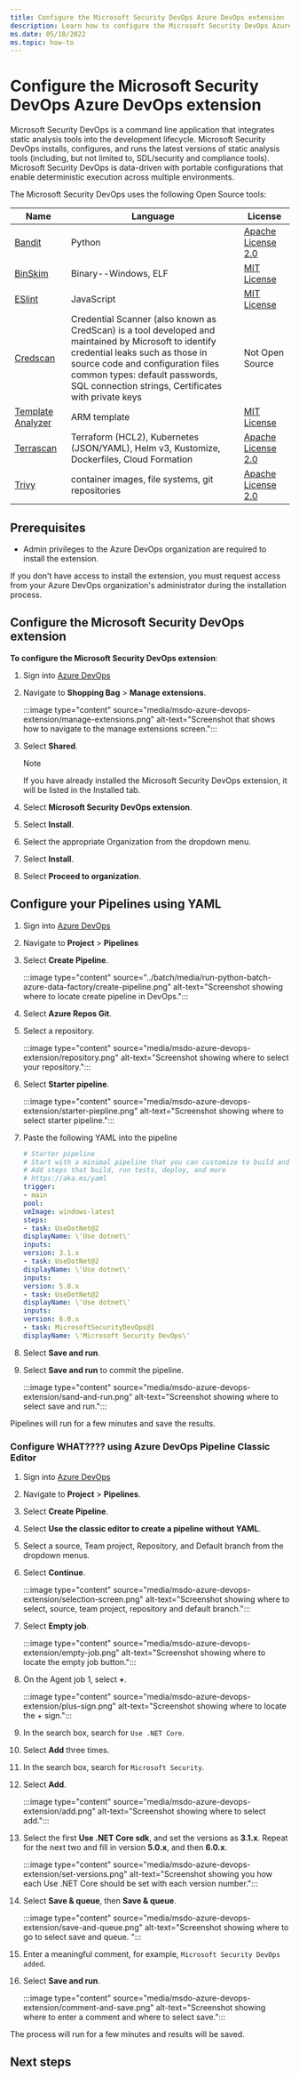 ```yaml
---
title: Configure the Microsoft Security DevOps Azure DevOps extension
description: Learn how to configure the Microsoft Security DevOps Azure Devops extension.
ms.date: 05/18/2022
ms.topic: how-to
---
```


# Configure the Microsoft Security DevOps Azure DevOps extension

Microsoft Security DevOps is a command line application that integrates static analysis tools into the development lifecycle. Microsoft Security DevOps installs, configures, and runs the latest versions of static analysis tools (including, but not limited to, SDL/security and compliance tools). Microsoft Security DevOps is data-driven with portable configurations that enable deterministic execution across multiple environments.

The Microsoft Security DevOps uses the following Open Source tools:

| Name | Language | License |
|--|--|--|
| [Bandit](https://github.com/PyCQA/bandit) | Python | [Apache License 2.0](https://github.com/PyCQA/bandit/blob/master/LICENSE) |
| [BinSkim](https://github.com/Microsoft/binskim) | Binary--Windows, ELF | [MIT License](https://github.com/microsoft/binskim/blob/main/LICENSE) |
| [ESlint](https://github.com/eslint/eslint) | JavaScript | [MIT License](https://github.com/eslint/eslint/blob/main/LICENSE) |
| [Credscan](https://secdevtools.azurewebsites.net/helpcredscan.html) | Credential Scanner (also known as CredScan) is a tool developed and maintained by Microsoft to identify credential leaks such as those in source code and configuration files <br> common types: default passwords, SQL connection strings, Certificates with private keys | Not Open Source |
| [Template Analyzer](https://github.com/Azure/template-analyzer) | ARM template | [MIT License](https://github.com/Azure/template-analyzer/blob/main/LICENSE.txt) |
| [Terrascan](https://github.com/accurics/terrascan) | Terraform (HCL2), Kubernetes (JSON/YAML), Helm v3, Kustomize, Dockerfiles, Cloud Formation | [Apache License 2.0](https://github.com/accurics/terrascan/blob/master/LICENSE) |
| [Trivy](https://github.com/aquasecurity/trivy) | container images, file systems, git repositories | [Apache License 2.0](https://github.com/aquasecurity/trivy/blob/main/LICENSE) |

## Prerequisites 

- Admin privileges to the Azure DevOps organization are required to install the extension. 

If you don't have access to install the extension, you must request access from your Azure DevOps organization's administrator during the installation process.

## Configure the Microsoft Security DevOps extension

**To configure the Microsoft Security DevOps extension**:

1.  Sign into [Azure DevOps](https://dev.azure.com/)

1.  Navigate to **Shopping Bag** > **Manage extensions**.

    :::image type="content" source="media/msdo-azure-devops-extension/manage-extensions.png" alt-text="Screenshot that shows how to navigate to the manage extensions screen.":::

1.  Select **Shared**.

    > [!Note]
    > If you have already installed the Microsoft Security DevOps extension, it will be listed in the Installed tab.

1.  Select **Microsoft Security DevOps extension**.

1. Select **Install**.

1. Select the appropriate Organization from the dropdown menu.

1. Select **Install**.

1. Select **Proceed to organization**.

## Configure your Pipelines using YAML

1.  Sign into [Azure DevOps](https://dev.azure.com/)

1.  Navigate to **Project** > **Pipelines**

1. Select **Create Pipeline**.

    :::image type="content" source="../batch/media/run-python-batch-azure-data-factory/create-pipeline.png" alt-text="Screenshot showing where to locate create pipeline in DevOps.":::

1. Select **Azure Repos Git**.

1.  Select a repository.

    :::image type="content" source="media/msdo-azure-devops-extension/repository.png" alt-text="Screenshot showing where to select your repository.":::

5.  Select **Starter pipeline**.

    :::image type="content" source="media/msdo-azure-devops-extension/starter-piepline.png" alt-text="Screenshot showing where to select starter pipeline.":::

6.  Paste the following YAML into the pipeline

    ```yml
    # Starter pipeline
    # Start with a minimal pipeline that you can customize to build and deploy your code.
    # Add steps that build, run tests, deploy, and more
    # https://aka.ms/yaml
    trigger:
    - main
    pool:
    vmImage: windows-latest
    steps:
    - task: UseDotNet@2
    displayName: \'Use dotnet\'
    inputs:
    version: 3.1.x
    - task: UseDotNet@2
    displayName: \'Use dotnet\'
    inputs:
    version: 5.0.x
    - task: UseDotNet@2
    displayName: \'Use dotnet\'
    inputs:
    version: 6.0.x
    - task: MicrosoftSecurityDevOps@1
    displayName: \'Microsoft Security DevOps\'
    ```

1. Select **Save and run**.

1. Select **Save and run** to commit the pipeline.

    :::image type="content" source="media/msdo-azure-devops-extension/sand-and-run.png" alt-text="Screenshot showing where to select save and run.":::

Pipelines will run for a few minutes and save the results.

### Configure WHAT???? using Azure DevOps Pipeline Classic Editor

1. Sign into [Azure DevOps](https://dev.azure.com/)

1. Navigate to **Project** > **Pipelines**.

1. Select **Create Pipeline**.

1. Select **Use the classic editor to create a pipeline without YAML**.

1. Select a source, Team project, Repository, and Default branch from the dropdown menus.

1. Select **Continue**.

    :::image type="content" source="media/msdo-azure-devops-extension/selection-screen.png" alt-text="Screenshot showing where to select, source, team project, repository and default branch.":::

1. Select **Empty job**.

    :::image type="content" source="media/msdo-azure-devops-extension/empty-job.png" alt-text="Screenshot showing where to locate the empty job button.":::

1. On the Agent job 1, select **+**.

    :::image type="content" source="media/msdo-azure-devops-extension/plus-sign.png" alt-text="Screenshot showing where to locate the + sign.":::

1. In the search box, search for `Use .NET Core`.

1. Select **Add** three times.

1. In the search box, search for `Microsoft Security`. 

1. Select **Add**.

    :::image type="content" source="media/msdo-azure-devops-extension/add.png" alt-text="Screenshot showing where to select add.":::

1. Select the first **Use .NET Core sdk**, and set the versions as **3.1.x**. Repeat for the next two and fill in version **5.0.x**, and then **6.0.x**.

    :::image type="content" source="media/msdo-azure-devops-extension/set-versions.png" alt-text="Screenshot showing you how each Use .NET Core should be set with each version number.":::

1. Select **Save & queue**, then **Save & queue**.

    :::image type="content" source="media/msdo-azure-devops-extension/save-and-queue.png" alt-text="Screenshot showing where to go to select save and queue. ":::

1. Enter a meaningful comment, for example, `Microsoft Security DevOps added`.

1. Select **Save and run**.

    :::image type="content" source="media/msdo-azure-devops-extension/comment-and-save.png" alt-text="Screenshot showing where to enter a comment and where to select save.":::

The process will run for a few minutes and results will be saved. 

## Next steps

